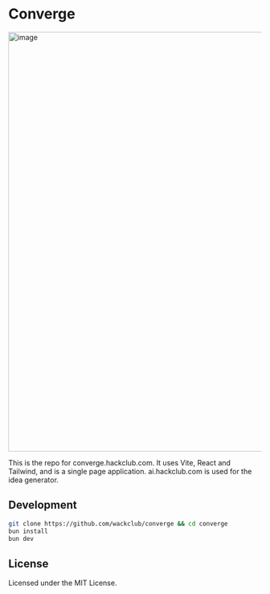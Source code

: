 # Converge

<img width="1805" height="835" alt="image" src="https://github.com/user-attachments/assets/16ed4022-c825-400f-9813-89871cbe864d" />

This is the repo for converge.hackclub.com. It uses Vite, React and Tailwind, and is a single page application. ai.hackclub.com is used for the idea generator.

## Development

```bash
git clone https://github.com/wackclub/converge && cd converge
bun install
bun dev
```

## License

Licensed under the MIT License.
